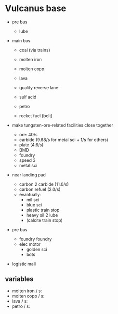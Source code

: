 # Vulcanus base
- pre bus
  - lube
- main bus
  - coal (via trains)
  
  - molten iron
  - molten copp
  - lava
  - quality reverse lane
  
  - sulf acid
  - petro
  - rocket fuel (belt)

- make tungsten-ore-related facilities close together
  - ore: 40/s
  - carbide (9.68/s for metal sci + 1/s for others)
  - plate (4.6/s)
  - BMD
  - foundry
  - speed 3
  - metal sci
- near landing pad
  - carbon 2 carbide    (11.0/s)
  - carbon refuel       (2.0/s)
  - evantually:
    - mil sci
    - blue sci
    - plastic train stop
    - heavy oil 2 lube
    - (calcite train stop)
- pre bus
  - foundry foundry
  - elec motor
    - golden sci
    - bots

- logistic mall

## variables
- molten iron / s:
- molten copp / s:
- lava / s:
- petro / s:
